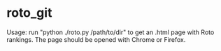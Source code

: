 roto_git
========
Usage: run "python ./roto.py /path/to/dir" to get an .html page with Roto rankings.
The page should be opened with Chrome or Firefox.
